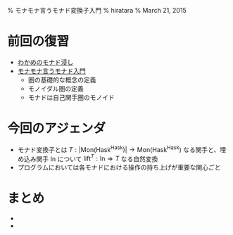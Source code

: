 % モナモナ言うモナド変換子入門
% hiratara
% March 21, 2015

# 前回の復習

* [わかめのモナド浸し](http://connpass.com/event/1152/)
* [モナモナ言うモナド入門](http://www.slideshare.net/hiratara/ss-15209166)
    * 圏の基礎的な概念の定義
    * モノイダル圏の定義
    * モナドは自己関手圏のモノイド

# 今回のアジェンダ

* モナド変換子とは $T : \left| \mathrm{Mon}(\mathrm{Hask}^{\mathrm{Hask}}) \right| \to \mathrm{Mon}(\mathrm{Hask}^{\mathrm{Hask}})$ なる関手と、埋め込み関手 $\mathrm{In}$ について $\mathrm{lift}^T : \mathrm{In} \Rightarrow T$ なる自然変換
* プログラムにおいては各モナドにおける操作の持ち上げが重要な関心ごと

# まとめ

* 
* 

